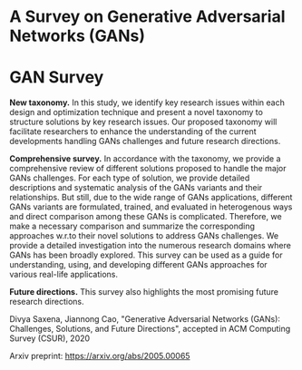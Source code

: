 # A Survey on Generative Adversarial Networks (GANs)
# GAN Survey

**New taxonomy.** In this study, we identify key research issues within each design and optimization technique and present a novel taxonomy to structure solutions by key research issues. Our proposed taxonomy will facilitate researchers to enhance the understanding of the current developments handling GANs challenges and future research directions.

**Comprehensive survey.** In accordance with the taxonomy, we provide a comprehensive review of different solutions proposed to handle the major GANs challenges. For each type of solution, we provide detailed descriptions and systematic analysis of the GANs variants and their relationships. But still, due to the wide range of GANs applications, different GANs variants are formulated, trained, and evaluated in heterogenous ways and direct comparison among these GANs is complicated. Therefore, we make a necessary comparison and summarize the corresponding approaches w.r.to their novel solutions to address GANs challenges. We provide a detailed investigation into the numerous research domains where GANs has been broadly explored. This survey can be used as a guide for understanding, using, and developing different GANs approaches for various real-life applications.

**Future directions.** This survey also highlights the most promising future research directions.



Divya Saxena, Jiannong Cao, "Generative Adversarial Networks (GANs): Challenges, Solutions, and Future Directions", accepted in ACM Computing Survey (CSUR), 2020

Arxiv preprint: https://arxiv.org/abs/2005.00065
